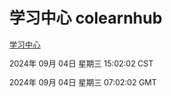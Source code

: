 # 学习中心 colearnhub
[学习中心](http://219.139.196.164:56308/colearnhub/)

2024年 09月 04日 星期三 15:02:02 CST

2024年 09月 04日 星期三 07:02:02 GMT
